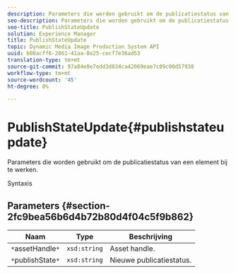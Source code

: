 ```yaml
---
description: Parameters die worden gebruikt om de publicatiestatus van een element bij te werken.
seo-description: Parameters die worden gebruikt om de publicatiestatus van een element bij te werken.
seo-title: PublishStateUpdate
solution: Experience Manager
title: PublishStateUpdate
topic: Dynamic Media Image Production System API
uuid: b08acff6-2861-41aa-8e25-cecf7e36ad53
translation-type: tm+mt
source-git-commit: 97a84e8e7edd3d834ca42069eae7c09c00d57938
workflow-type: tm+mt
source-wordcount: '45'
ht-degree: 0%

---
```



# PublishStateUpdate{#publishstateupdate}

Parameters die worden gebruikt om de publicatiestatus van een element bij te werken.

Syntaxis

## Parameters {#section-2fc9bea56b6d4b72b80d4f04c5f9b862}

| Naam | Type | Beschrijving |
|---|---|---|
| `*`assetHandle`*` | `xsd:string` | Asset handle. |
| `*`publishState`*` | `xsd:string` | Nieuwe publicatiestatus. |

